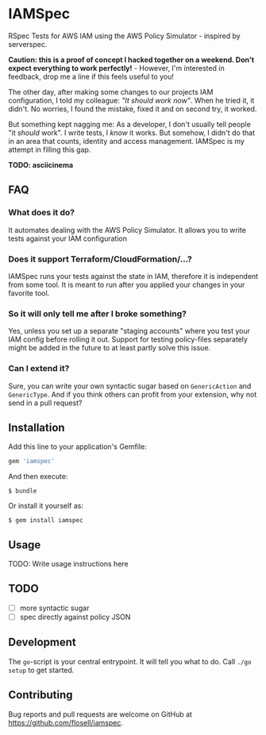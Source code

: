 # IAMSpec

RSpec Tests for AWS IAM using the AWS Policy Simulator - inspired by serverspec.

**Caution: this is a proof of concept I hacked together on a weekend. Don't expect everything to work perfectly!** - However, I'm interested in feedback, drop me a line if this feels useful to you!

The other day, after making some changes to our projects IAM configuration, I told my colleague: _"It should work now"_. When he tried it, it didn't. No worries, I found the mistake, fixed it and on second try, it worked. 

But something kept nagging me: As a developer, I don't usually tell people "it _should_ work". I write tests, I _know_ it works. But somehow, I didn't do that in an area that counts, identity and access management. IAMSpec is my attempt in filling this gap.

**TODO: asciicinema**
 
## FAQ

### What does it do? 

It automates dealing with the AWS Policy Simulator. It allows you to write tests against your IAM configuration

### Does it support Terraform/CloudFormation/...?
 
IAMSpec runs your tests against the state in IAM, therefore it is independent from some tool. It is meant to run after you applied your changes in your favorite tool. 

### So it will only tell me after I broke something? 

Yes, unless you set up a separate "staging accounts" where you test your IAM config before rolling it out. Support for testing policy-files separately might be added in the future to at least partly solve this issue. 

### Can I extend it? 

Sure, you can write your own syntactic sugar based on `GenericAction` and `GenericType`. And if you think others can profit from your extension, why not send in a pull request? 
 

## Installation

Add this line to your application's Gemfile:

```ruby
gem 'iamspec'
```

And then execute:

    $ bundle

Or install it yourself as:

    $ gem install iamspec

## Usage

TODO: Write usage instructions here

## TODO

* [ ] more syntactic sugar
* [ ] spec directly against policy JSON

## Development

The `go`-script is your central entrypoint. It will tell you what to do.
Call `./go setup` to get started.

## Contributing

Bug reports and pull requests are welcome on GitHub at https://github.com/flosell/iamspec.

